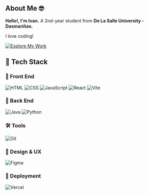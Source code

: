 ## About Me 🤓

**Hello!, I'm Ivan.** A 2nd-year student from **De La Salle University - Dasmariñas.**

I love coding!

[![Explore My Work](https://img.shields.io/badge/My%20Portfolio-8A2BE2?style=for-the-badge)](https://ij-2005.github.io/demo-portfolio/)

## 🚀 Tech Stack

### 🧩 Front End
![HTML](https://img.shields.io/badge/HTML5-E34F26?style=for-the-badge&logo=html5&logoColor=white)
![CSS](https://img.shields.io/badge/CSS3-1572B6?style=for-the-badge&logo=css3&logoColor=white)
![JavaScript](https://img.shields.io/badge/JavaScript-F7DF1E?style=for-the-badge&logo=javascript&logoColor=black)
![React](https://img.shields.io/badge/React-20232A?style=for-the-badge&logo=react&logoColor=61DAFB)
![Vite](https://img.shields.io/badge/Vite-646CFF?style=for-the-badge&logo=vite&logoColor=white)

### 🧠 Back End
![Java](https://img.shields.io/badge/Java-007396?style=for-the-badge&logo=java&logoColor=white)
![Python](https://img.shields.io/badge/Python-3776AB?style=for-the-badge&logo=python&logoColor=white)

### 🛠 Tools
![Git](https://img.shields.io/badge/Git-F05032?style=for-the-badge&logo=git&logoColor=white)

### 🎨 Design & UX
![Figma](https://img.shields.io/badge/Figma-00BFA6?style=for-the-badge&logo=figma&logoColor=white)

### 🚢 Deployment
![Vercel](https://img.shields.io/badge/Vercel-000000?style=for-the-badge&logo=vercel&logoColor=white)
